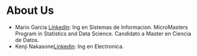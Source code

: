 # About Us
 - Mario Garcia [Linkedin](https://www.linkedin.com/in/mariogarciaar/): Ing en Sistemas de Informacion. MicroMasters Program in Statistics and Data Science. Candidato a Master en Ciencia de Datos.
 - Kenji Nakasone[Linkedin](https://www.linkedin.com/in/kenjinakasone/): Ing en Electronica. 

